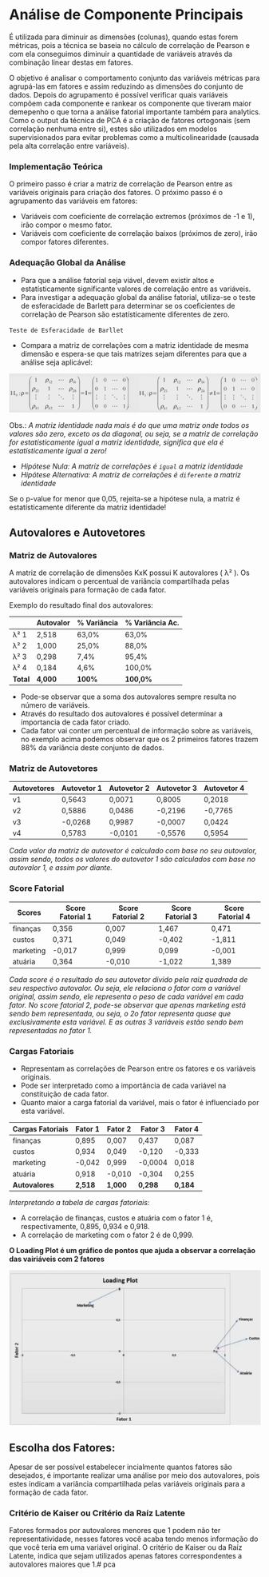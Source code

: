# Análise de Componente Principais

É utilizada para diminuir as dimensões (colunas), quando estas forem métricas, pois a técnica se baseia no cálculo de correlação de Pearson e com ela conseguimos diminuir a quantidade de variáveis através da combinação linear destas em fatores.

O objetivo é analisar o comportamento conjunto das variáveis métricas para agrupá-las em fatores e assim reduzindo as dimensões do conjunto de dados.
Depois do agrupamento é possível verificar quais variáveis compõem cada componente e rankear os componente que tiveram maior demepenho o que torna a análise fatorial importante também para analytics.
Como o output da técnica de PCA é a criação de fatores ortogonais (sem correlação nenhuma entre si), estes são utilizados em modelos supervisionados para evitar problemas como a multicolinearidade (causada pela alta correlação entre variáveis).

### Implementação Teórica

O primeiro passo é criar a matriz de correlação de Pearson entre as variáveis originais para criação dos fatores. O próximo passo é o agrupamento das variáveis em fatores:
- Variáveis com coeficiente de correlação extremos (próximos de -1 e 1), irão compor o mesmo fator.
- Variáveis com coeficiente de correlação baixos (próximos de zero), irão compor fatores diferentes.

### Adequação Global da Análise
- Para que a análise fatorial seja viável, devem existir altos e estatísticamente significante valores de correlação entre as variáveis. 
- Para investigar a adequação global da análise fatorial, utiliza-se o teste de esferacidade de Barlett para determinar se os coeficientes de correlação de Pearson são estatísticamente diferentes de zero.

``Teste de Esferacidade de Barllet``
- Compara a matriz de correlações com a matriz identidade de mesma dimensão e espera-se que tais matrizes sejam diferentes para que a análise seja aplicável:

![alt text](png/image.png)

Obs.: *A matriz identidade nada mais é do que uma matriz onde todos os valores são zero, exceto os da diagonal, ou seja, se a matriz de correlação for estatísticamente igual a matriz identidade, significa que ela é estatísticamente igual a zero!*

- *Hipótese Nula: A matriz de correlações é ``igual`` a matriz identidade*
- *Hipótese Alternativa: A matriz de correlações é ``diferente`` a matriz identidade*

Se o p-value for menor que 0,05, rejeita-se a hipótese nula, a matriz é estatísticamente diferente da matriz identidade!

## Autovalores e Autovetores

### Matriz de Autovalores

A matriz de correlação de dimensões KxK possui K autovalores ( λ² ). Os autovalores indicam o percentual de variância compartilhada pelas variáveis originais para formação de cada fator.

Exemplo do resultado final dos autovalores:

|             | Autovalor | % Variância | % Variância Ac. |
|-------------|-----------|-------------|-----------------|
| λ² 1        | 2,518     | 63,0%       | 63,0%           |
| λ² 2        | 1,000     | 25,0%       | 88,0%           |
| λ² 3        | 0,298     | 7,4%        | 95,4%           |
| λ² 4        | 0,184     | 4,6%        | 100,0%          |
| **Total**   | **4,000** | **100%**    | **100,0%**      |


- Pode-se observar que a soma dos autovalores sempre resulta no número de variáveis.
- Através do resultado dos autovalores é possível determinar a importancia de cada fator criado.
- Cada fator vai conter um percentual de informação sobre as variáveis, no exemplo acima podemos observar que os 2 primeiros fatores trazem 88% da variância deste conjunto de dados.

### Matriz de Autovetores

| Autovetores | Autovetor 1 | Autovetor 2 | Autovetor 3 | Autovetor 4 |
|-------------|-------------|-------------|-------------|-------------|
| v1          | 0,5643     | 0,0071      | 0,8005      | 0,2018      |
| v2          | 0,5886     | 0,0486      | -0,2196     | -0,7765     |
| v3          | -0,0268    | 0,9987      | -0,0007     | 0,0424      |
| v4          | 0,5783     | -0,0101     | -0,5576     | 0,5954      |

*Cada valor da matriz de autovetor é calculado com base no seu autovalor, assim sendo, todos os valores do autovetor 1 são calculados com base no autovalor 1, e assim por diante.*

### Score Fatorial

| Scores    | Score Fatorial 1 | Score Fatorial 2 | Score Fatorial 3 | Score Fatorial 4 |
|-----------|------------------|------------------|------------------|------------------|
| finanças  | 0,356           | 0,007            | 1,467            | 0,471            |
| custos    | 0,371           | 0,049            | -0,402           | -1,811           |
| marketing | -0,017          | 0,999            | 0,099            | -0,001           |
| atuária   | 0,364           | -0,010           | -1,022           | 1,389            |

*Cada score é o resultado do seu autovetor divido pela raiz quadrada de seu respectivo autovalor. Ou seja, ele relaciona o fator com a variável original, assim sendo, ele representa o peso de cada variável em cada fator. No score fatorial 2, pode-se observar que apenas marketing está sendo bem representada, ou seja, o 2o fator representa quase que exclusivamente esta variável. E as outras 3 variáveis estão sendo bem representadas no fator 1.*

### Cargas Fatoriais

- Representam as correlações de Pearson entre os fatores e os variáveis originais.
- Pode ser interpretado como a importância de cada variável na constituição de cada fator.
- Quanto maior a carga fatorial da variável, mais o fator é influenciado por esta variável.

| Cargas Fatoriais | Fator 1 | Fator 2 | Fator 3 | Fator 4 |
|------------------|---------|---------|---------|---------|
| finanças         | 0,895   | 0,007   | 0,437   | 0,087   |
| custos           | 0,934   | 0,049   | -0,120  | -0,333  |
| marketing        | -0,042  | 0,999   | -0,0004 | 0,018   |
| atuária          | 0,918   | -0,010  | -0,304  | 0,255   |
| **Autovalores**  | **2,518** | **1,000** | **0,298** | **0,184** |

*Interpretando a tabela de cargas fatoriais:* 

- A correlação de finanças, custos e atuária com o fator 1 é, respectivamente, 0,895, 0,934 e 0,918.
- A correlação de marketing com o fator 2 é de 0,999.

**O Loading Plot é um gráfico de pontos que ajuda a observar a correlação das vairiáveis com 2 fatores**

![alt text](png/image-1.png)

## Escolha dos Fatores:

Apesar de ser possível estabelecer incialmente quantos fatores são desejados, é importante realizar uma análise por meio dos autovalores, pois estes indicam a variância compartilhada pelas variáveis originais para a formação de cada fator.

### Critério de Kaiser ou Critério da Raíz Latente

Fatores formados por autovalores menores que 1 podem não ter representatividade, nesses fatores você acaba tendo menos informação do que você teria em uma variável original. O critério de Kaiser ou da Raíz Latente, indica que sejam utilizados apenas fatores correspondentes a autovalores maiores que 1.#   p c a 
 
 